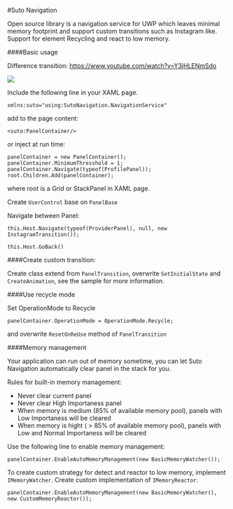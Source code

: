 #Suto Navigation

Open source library is a navigation service for UWP which leaves minimal memory footprint and support custom transitions such as Instagram like. Support for element Recycling and react to low memory.

####Basic usage

Difference transition: https://www.youtube.com/watch?v=Y3jHLENmSdo

![](https://media.giphy.com/media/yhcpSeCJHDhTi/giphy.gif)

Include the following line in your XAML page.

`xmlns:suto="using:SutoNavigation.NavigationService"`

add to the page content:

`<suto:PanelContainer/>`

or inject at run time:

    panelContainer = new PanelContainer();
    panelContainer.MinimumThresshold = 1;
    panelContainer.Navigate(typeof(ProfilePanel));
    root.Children.Add(panelContainer);

where root is a Grid or StackPanel in XAML page.

Create `UserControl` base on `PanelBase`

Navigate between Panel:

`this.Host.Navigate(typeof(ProviderPanel), null, new InstagramTransition());`

`this.Host.GoBack()`

####Create custom transition:

Create class extend from `PanelTransition`, overwrite `SetInitialState` and `CreateAnimation`, see the sample for more information.

####Use recycle mode

Set OperationMode to Recycle

`panelContainer.OperationMode = OperationMode.Recycle;`

and overwrite `ResetOnReUse` method of `PanelTransition`

####Memory management

Your application can run out of memory sometime, you can let Suto Navigation automatically clear panel in the stack for you.

Rules for built-in memory management:

- Never clear current panel
- Never clear High Importaness panel
- When memory is medium (85% of available memory pool), panels with Low Importaness will be cleared
- When memory is hight ( > 85% of available memory pool), panels with Low and Normal Importaness will be cleared

Use the following line to enable memory management:

`panelContainer.EnableAutoMemoryManagement(new BasicMemoryWatcher());`

To create custom strategy for detect and reactor to low memory, implement `IMemoryWatcher`. Create custom implementation of `IMemoryReactor`.

`panelContainer.EnableAutoMemoryManagement(new BasicMemoryWatcher(), new CustomMemoryReactor());`
